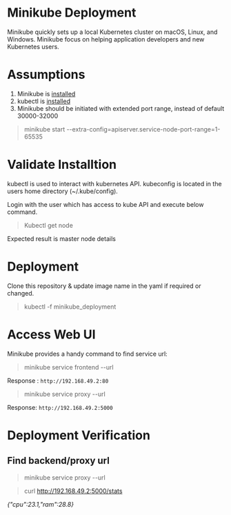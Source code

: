 # Minikube Deployment

Minikube quickly sets up a local Kubernetes cluster on macOS, Linux, and Windows. Minikube focus on helping application developers and new Kubernetes users.

# Assumptions

1. Minikube is [installed](https://minikube.sigs.k8s.io/docs/start/) 
2. kubectl is [installed](https://kubernetes.io/docs/tasks/tools/)
3. Minikube should be initiated with extended port range, instead of default 30000-32000

>  minikube start --extra-config=apiserver.service-node-port-range=1-65535

# Validate Installtion 

kubectl is used to interact with kubernetes API. kubeconfig is located in the users home directory (~/.kube/config).

Login with the user which has access to kube API and execute below command.

> Kubectl get node

Expected result is  master node details

# Deployment 

Clone this repository & update image name in the yaml if required or changed. 

>  kubectl -f minikube_deployment

# Access Web UI

Minikube provides a handy command to find service url:

> minikube service frontend --url

Response : `http://192.168.49.2:80`


> minikube service proxy --url

Response: `http://192.168.49.2:5000`

# Deployment Verification

## Find backend/proxy url

> minikube service proxy --url

> curl http://192.168.49.2:5000/stats

 *{"cpu":23.1,"ram":28.8}*

